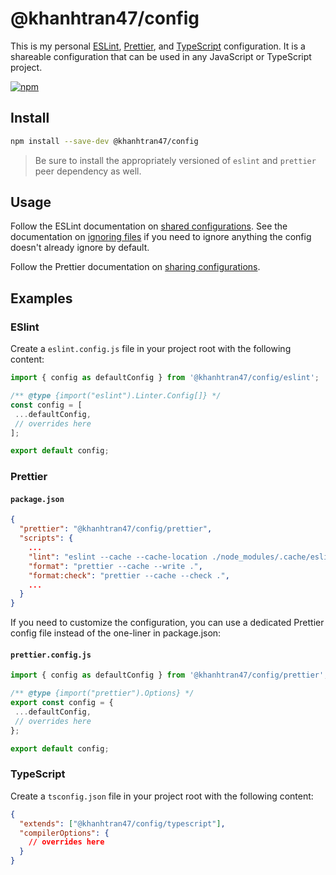 # @khanhtran47/config

This is my personal [ESLint][eslint], [Prettier][prettier], and [TypeScript][typescript] configuration. It is a shareable configuration that can be used in any JavaScript or TypeScript project.

[![npm][npm-image]][npm-url]

<!-- [![ci][ci-image]][ci-url]
[![changesets][changesets-image]][changesets-url] -->

## Install

```bash
npm install --save-dev @khanhtran47/config
```

> Be sure to install the appropriately versioned of `eslint` and `prettier` peer dependency as well.

## Usage

Follow the ESLint documentation on [shared configurations][eslint-sharing]. See the documentation on
[ignoring files][eslint-ignores] if you need to ignore anything the config doesn't already ignore by
default.

Follow the Prettier documentation on [sharing configurations][prettier-sharing].

## Examples

### ESlint

Create a `eslint.config.js` file in your project root with the following content:

```js
import { config as defaultConfig } from '@khanhtran47/config/eslint';

/** @type {import("eslint").Linter.Config[]} */
const config = [
 ...defaultConfig,
 // overrides here
];

export default config;
```

### Prettier

#### `package.json`

```json
{
  "prettier": "@khanhtran47/config/prettier",
  "scripts": {
    ...
    "lint": "eslint --cache --cache-location ./node_modules/.cache/eslint .",
    "format": "prettier --cache --write .",
    "format:check": "prettier --cache --check .",
    ...
  }
}
```

If you need to customize the configuration, you can use a dedicated Prettier config file instead of
the one-liner in package.json:

#### `prettier.config.js`

```js
import { config as defaultConfig } from '@khanhtran47/config/prettier';

/** @type {import("prettier").Options} */
export const config = {
 ...defaultConfig,
 // overrides here
};

export default config;
```

### TypeScript

Create a `tsconfig.json` file in your project root with the following content:

```json
{
  "extends": ["@khanhtran47/config/typescript"],
  "compilerOptions": {
    // overrides here
  }
}
```

[npm-image]: https://img.shields.io/npm/v/@khanhtran47/config.svg?style=flat-square
[npm-url]: https://www.npmjs.com/package/@khanhtran47/config

<!-- [ci-image]: https://img.shields.io/github/actions/workflow/status/khanhtran47/config/ci.yml?logo=github&style=flat-square
[ci-url]: https://github.com/khanhtran47/config/actions?query=workflow%3Aci
[changesets-image]: https://img.shields.io/badge/maintained%20with-changesets-blue?style=flat-square
[changesets-url]: https://github.com/changesets/changesets -->

[eslint]: https://eslint.org/
[eslint-sharing]: https://eslint.org/docs/latest/use/configure/configuration-files#using-a-shareable-configuration-package
[eslint-ignores]: https://eslint.org/docs/latest/use/configure/migration-guide#ignoring-files
[prettier]: https://prettier.io/
[prettier-sharing]: https://prettier.io/docs/en/configuration.html#sharing-configurations
[typescript]: https://www.typescriptlang.org/
